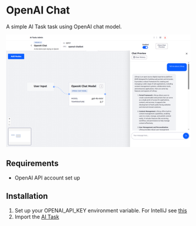 # OpenAI Chat

A simple AI Task task using OpenAI chat model.


![OpenAI Chat](openai-chat.png "OpenAI Chat")

## Requirements

* OpenAI API account set up

## Installation

1. Set up your OPENAI_API_KEY environment variable. For IntelliJ see [this](https://www.jetbrains.com/help/objc/add-environment-variables-and-program-arguments.html)
1. Import the [AI Task](./openai-chat.json)


